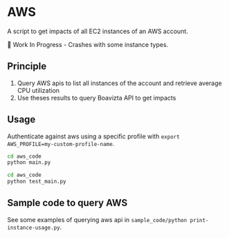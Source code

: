 # AWS

A script to get impacts of all EC2 instances of an AWS account.

🚨 Work In Progress - Crashes with some instance types.

## Principle

1. Query AWS apis to list all instances of the account and retrieve average CPU utilization
2. Use theses results to query Boavizta API to get impacts

## Usage

Authenticate against aws using a specific profile with `export AWS_PROFILE=my-custom-profile-name`.

```bash
cd aws_code
python main.py
```

```bash
cd aws_code
python test_main.py
```

## Sample code to query AWS

See some examples of querying aws api in `sample_code/python print-instance-usage.py`.
